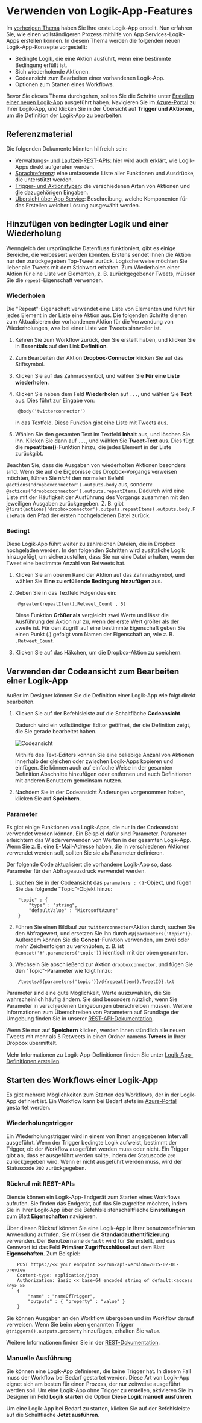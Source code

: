 <properties 
	pageTitle="Verwenden von Logik-App-Features" 
	description="Erfahren Sie, wie die erweiterten Features von Logik-Apps verwendet werden." 
	authors="stepsic-microsoft-com" 
	manager="dwrede" 
	editor="" 
	services="app-service\logic" 
	documentationCenter=""/>

<tags
	ms.service="app-service-logic"
	ms.workload="integration"
	ms.tgt_pltfrm="na"
	ms.devlang="na"
	ms.topic="article"
	ms.date="10/15/2015"
	ms.author="stepsic"/>
	
# Verwenden von Logik-App-Features

Im [vorherigen Thema][Create a new logic app] haben Sie Ihre erste Logik-App erstellt. Nun erfahren Sie, wie einen vollständigeren Prozess mithilfe von App Services-Logik-Apps erstellen können. In diesem Thema werden die folgenden neuen Logik-App-Konzepte vorgestellt:

- Bedingte Logik, die eine Aktion ausführt, wenn eine bestimmte Bedingung erfüllt ist.
- Sich wiederholende Aktionen.
- Codeansicht zum Bearbeiten einer vorhandenen Logik-App.
- Optionen zum Starten eines Workflows.

Bevor Sie dieses Thema durchgehen, sollten Sie die Schritte unter [Erstellen einer neuen Logik-App] ausgeführt haben. Navigieren Sie im [Azure-Portal] zu Ihrer Logik-App, und klicken Sie in der Übersicht auf **Trigger und Aktionen**, um die Definition der Logik-App zu bearbeiten.

## Referenzmaterial

Die folgenden Dokumente könnten hilfreich sein:

- [Verwaltungs- und Laufzeit-REST-APIs](https://msdn.microsoft.com/library/azure/dn948513.aspx): hier wird auch erklärt, wie Logik-Apps direkt aufgerufen werden.
- [Sprachreferenz](https://msdn.microsoft.com/library/azure/dn948512.aspx): eine umfassende Liste aller Funktionen und Ausdrücke, die unterstützt werden.
- [Trigger- und Aktionstypen](https://msdn.microsoft.com/library/azure/dn948511.aspx): die verschiedenen Arten von Aktionen und die dazugehörigen Eingaben.
- [Übersicht über App Service](app-service-value-prop-what-is.md): Beschreibung, welche Komponenten für das Erstellen welcher Lösung ausgewählt werden.

## Hinzufügen von bedingter Logik und einer Wiederholung

Wenngleich der ursprüngliche Datenfluss funktioniert, gibt es einige Bereiche, die verbessert werden könnten. Erstens sendet Ihnen die Aktion nur den zurückgegeben Top-Tweet zurück. Logischerweise möchten Sie lieber alle Tweets mit dem Stichwort erhalten. Zum Wiederholen einer Aktion für eine Liste von Elementen, z. B. zurückgegebener Tweets, müssen Sie die `repeat`-Eigenschaft verwenden.

### Wiederholen
Die "Repeat"-Eigenschaft verwendet eine Liste von Elementen und führt für jedes Element in der Liste eine Aktion aus. Die folgenden Schritte dienen zum Aktualisieren der vorhandenen Aktion für die Verwendung von Wiederholungen, was bei einer Liste von Tweets sinnvoller ist.

1. Kehren Sie zum Workflow zurück, den Sie erstellt haben, und klicken Sie in **Essentials** auf den Link **Definition**. 

2. Zum Bearbeiten der Aktion **Dropbox-Connector** klicken Sie auf das Stiftsymbol.

3. Klicken Sie auf das Zahnradsymbol, und wählen Sie **Für eine Liste wiederholen**.
 
2. Klicken Sie neben dem Feld **Wiederholen** auf `...`, und wählen Sie **Text** aus. Dies führt zur Eingabe von:

    	@body('twitterconnector')

	in das Textfeld. Diese Funktion gibt eine Liste mit Tweets aus.

3. Wählen Sie den gesamten Text im Textfeld **Inhalt** aus, und löschen Sie ihn. Klicken Sie dann auf `...`, und wählen Sie **Tweet-Text** aus. Dies fügt die **repeatItem()**-Funktion hinzu, die jedes Element in der Liste zurückgibt.

Beachten Sie, dass die Ausgaben von wiederholten Aktionen besonders sind. Wenn Sie auf die Ergebnisse des Dropbox-Vorgangs verweisen möchten, führen Sie *nicht* den normalen Befehl `@actions('dropboxconnector').outputs.body` aus, sondern: `@actions('dropboxconnector').outputs.repeatItems`. Dadurch wird eine Liste mit der Häufigkeit der Ausführung des Vorgangs zusammen mit den jeweiligen Ausgaben zurückgegeben. Z. B. gibt `@first(actions('dropboxconnector').outputs.repeatItems).outputs.body.FilePath` den Pfad der ersten hochgeladenen Datei zurück.

### Bedingt
Diese Logik-App führt weiter zu zahlreichen Dateien, die in Dropbox hochgeladen werden. In den folgenden Schritten wird zusätzliche Logik hinzugefügt, um sicherzustellen, dass Sie nur eine Datei erhalten, wenn der Tweet eine bestimmte Anzahl von Retweets hat.

1. Klicken Sie am oberen Rand der Aktion auf das Zahnradsymbol, und wählen Sie **Eine zu erfüllende Bedingung hinzufügen** aus.

2. Geben Sie in das Textfeld Folgendes ein:

    	@greater(repeatItem().Retweet_Count , 5)
    
	Diese Funktion **Größer als** vergleicht zwei Werte und lässt die Ausführung der Aktion nur zu, wenn der erste Wert größer als der zweite ist. Für den Zugriff auf eine bestimmte Eigenschaft geben Sie einen Punkt (.) gefolgt vom Namen der Eigenschaft an, wie z. B. `.Retweet_Count`.

3. Klicken Sie auf das Häkchen, um die Dropbox-Aktion zu speichern.

## Verwenden der Codeansicht zum Bearbeiten einer Logik-App

Außer im Designer können Sie die Definition einer Logik-App wie folgt direkt bearbeiten.

1. Klicken Sie auf der Befehlsleiste auf die Schaltfläche **Codeansicht**. 

	Dadurch wird ein vollständiger Editor geöffnet, der die Definition zeigt, die Sie gerade bearbeitet haben.

	![Codeansicht](./media/app-service-logic-use-logic-app-features/codeview.png)

    Mithilfe des Text-Editors können Sie eine beliebige Anzahl von Aktionen innerhalb der gleichen oder zwischen Logik-Apps kopieren und einfügen. Sie können auch auf einfache Weise in der gesamten Definition Abschnitte hinzufügen oder entfernen und auch Definitionen mit anderen Benutzern gemeinsam nutzen.

2. Nachdem Sie in der Codeansicht Änderungen vorgenommen haben, klicken Sie auf **Speichern**.

### Parameter
Es gibt einige Funktionen von Logik-Apps, die nur in der Codeansicht verwendet werden können. Ein Beispiel dafür sind Parameter. Parameter erleichtern das Wiederverwenden von Werten in der gesamten Logik-App. Wenn Sie z. B. eine E-Mail-Adresse haben, die in verschiedenen Aktionen verwendet werden soll, sollten Sie sie als Parameter definieren.

Der folgende Code aktualisiert die vorhandene Logik-App so, dass Parameter für den Abfrageausdruck verwendet werden.

1. Suchen Sie in der Codeansicht das `parameters : {}`-Objekt, und fügen Sie das folgende "Topic"-Objekt hinzu:

	    "topic" : {
		    "type" : "string",
		    "defaultValue" : "MicrosoftAzure"
	    }
    
2. Führen Sie einen Bildlauf zur `twitterconnector`-Aktion durch, suchen Sie den Abfragewert, und ersetzen Sie ihn durch `#@{parameters('topic')}`. Außerdem können Sie die **Concat**-Funktion verwenden, um zwei oder mehr Zeichenfolgen zu verknüpfen, z. B. ist `@concat('#',parameters('topic'))` identisch mit der oben genannten.
 
3. Wechseln Sie abschließend zur Aktion `dropboxconnector`, und fügen Sie den "Topic"-Parameter wie folgt hinzu:

    	/tweets/@{parameters('topic')}/@{repeatItem().TweetID}.txt

Parameter sind eine gute Möglichkeit, Werte auszuwählen, die Sie wahrscheinlich häufig ändern. Sie sind besonders nützlich, wenn Sie Parameter in verschiedenen Umgebungen überschreiben müssen. Weitere Informationen zum Überschreiben von Parametern auf Grundlage der Umgebung finden Sie in unserer [REST-API-Dokumentation](http://go.microsoft.com/fwlink/?LinkID=525617&clcid=0x409).

Wenn Sie nun auf **Speichern** klicken, werden Ihnen stündlich alle neuen Tweets mit mehr als 5 Retweets in einen Ordner namens **Tweets** in Ihrer Dropbox übermittelt.

Mehr Informationen zu Logik-App-Definitionen finden Sie unter [Logik-App-Definitionen erstellen](app-service-logic-author-definitions.md).

## Starten des Workflows einer Logik-App
Es gibt mehrere Möglichkeiten zum Starten des Workflows, der in der Logik-App definiert ist. Ein Workflow kann bei Bedarf stets im [Azure-Portal] gestartet werden.

### Wiederholungstrigger
Ein Wiederholungstrigger wird in einem von Ihnen angegebenen Intervall ausgeführt. Wenn der Trigger bedingte Logik aufweist, bestimmt der Trigger, ob der Workflow ausgeführt werden muss oder nicht. Ein Trigger gibt an, dass er ausgeführt werden sollte, indem der Statuscode `200` zurückgegeben wird. Wenn er nicht ausgeführt werden muss, wird der Statuscode `202` zurückgegeben.

### Rückruf mit REST-APIs
Dienste können ein Logik-App-Endgerät zum Starten eines Workflows aufrufen. Sie finden das Endgerät, auf das Sie zugreifen möchten, indem Sie in Ihrer Logik-App über die Befehlsleistenschaltfläche **Einstellungen** zum Blatt **Eigenschaften** navigieren.

Über diesen Rückruf können Sie eine Logik-App in Ihrer benutzerdefinierten Anwendung aufrufen. Sie müssen die **Standardauthentifizierung** verwenden. Der Benutzername `default` wird für Sie erstellt, und das Kennwort ist das Feld **Primärer Zugriffsschlüssel** auf dem Blatt **Eigenschaften**. Zum Beispiel:

        POST https://<< your endpoint >>/run?api-version=2015-02-01-preview
        Content-type: application/json
        Authorization: Basic << base-64 encoded string of default:<access key> >>
        {
            "name" : "nameOfTrigger",
            "outputs" : { "property" : "value" }
        }

Sie können Ausgaben an den Workflow übergeben und im Workflow darauf verweisen. Wenn Sie beim oben genannten Trigger `@triggers().outputs.property` hinzufügen, erhalten Sie `value`.

Weitere Informationen finden Sie in der [REST-Dokumentation](http://go.microsoft.com/fwlink/?LinkID=525617&clcid=0x409).

### Manuelle Ausführung
Sie können eine Logik-App definieren, die keine Trigger hat. In diesem Fall muss der Workflow bei Bedarf gestartet werden. Diese Art von Logik-App eignet sich am besten für einen Prozess, der nur zeitweise ausgeführt werden soll. Um eine Logik-App ohne Trigger zu erstellen, aktivieren Sie im Designer im Feld **Logik starten** die Option **Diese Logik manuell ausführen**.

Um eine Logik-App bei Bedarf zu starten, klicken Sie auf der Befehlsleiste auf die Schaltfläche **Jetzt ausführen**.

<!-- Shared links -->
[Create a new logic app]: app-service-logic-create-a-logic-app.md
[Erstellen einer neuen Logik-App]: app-service-logic-create-a-logic-app.md
[Azure-Portal]: https://portal.azure.com

<!---HONumber=Oct15_HO4-->